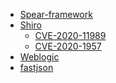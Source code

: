 * [Spear-framework]()
* [Shiro]()
	* [CVE-2020-11989](shiro/cve-2020-11989.md)
	* [CVE-2020-1957](shiro/cve-2020-1957.md)
* [Weblogic]()
* [fastjson](fastjson/)

